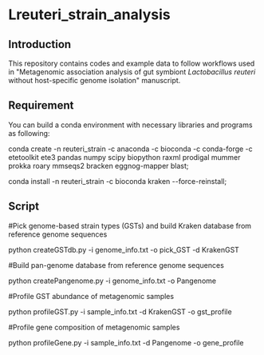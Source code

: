 # Lreuteri_strain_analysis

## Introduction
This repository contains codes and example data to follow workflows used in "Metagenomic association analysis of gut symbiont _Lactobacillus reuteri_ without host-specific genome isolation" manuscript.

## Requirement
You can build a conda environment with necessary libraries and programs as following:

conda create -n reuteri_strain -c anaconda -c bioconda -c conda-forge -c etetoolkit ete3 pandas numpy scipy biopython raxml prodigal mummer prokka roary mmseqs2 bracken eggnog-mapper blast;

conda install -n reuteri_strain -c bioconda kraken --force-reinstall;

## Script

#Pick genome-based strain types (GSTs) and build Kraken database from reference genome sequences

python createGSTdb.py -i genome_info.txt -o pick_GST -d KrakenGST

#Build pan-genome database from reference genome sequences

python createPangenome.py -i genome_info.txt -o Pangenome

#Profile GST abundance of metagenomic samples

python profileGST.py -i sample_info.txt -d KrakenGST -o gst_profile

#Profile gene composition of metagenomic samples

python profileGene.py -i sample_info.txt -d Pangenome -o gene_profile
